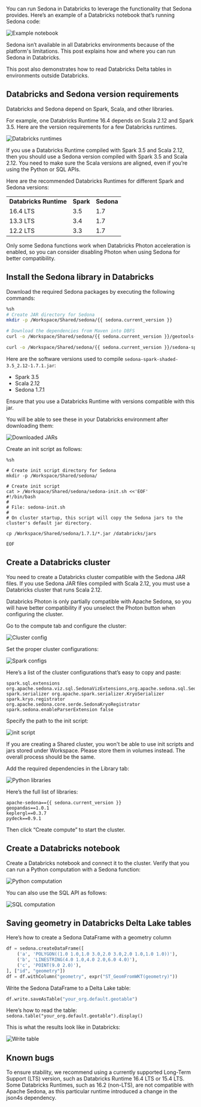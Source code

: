 <!--
 Licensed to the Apache Software Foundation (ASF) under one
 or more contributor license agreements.  See the NOTICE file
 distributed with this work for additional information
 regarding copyright ownership.  The ASF licenses this file
 to you under the Apache License, Version 2.0 (the
 "License"); you may not use this file except in compliance
 with the License.  You may obtain a copy of the License at

   http://www.apache.org/licenses/LICENSE-2.0

 Unless required by applicable law or agreed to in writing,
 software distributed under the License is distributed on an
 "AS IS" BASIS, WITHOUT WARRANTIES OR CONDITIONS OF ANY
 KIND, either express or implied.  See the License for the
 specific language governing permissions and limitations
 under the License.
 -->

You can run Sedona in Databricks to leverage the functionality that Sedona provides.  Here’s an example of a Databricks notebook that’s running Sedona code:

![Example notebook](../image/databricks/image1.png)

Sedona isn’t available in all Databricks environments because of the platform's limitations. This post explains how and where you can run Sedona in Databricks.

This post also demonstrates how to read Databricks Delta tables in environments outside Databricks.

## Databricks and Sedona version requirements

Databricks and Sedona depend on Spark, Scala, and other libraries.

For example, one Databricks Runtime 16.4 depends on Scala 2.12 and Spark 3.5.  Here are the version requirements for a few Databricks runtimes.

![Databricks runtimes](../image/databricks/image2.png)

If you use a Databricks Runtime compiled with Spark 3.5 and Scala 2.12, then you should use a Sedona version compiled with Spark 3.5 and Scala 2.12.  You need to make sure the Scala versions are aligned, even if you’re using the Python or SQL APIs.

Here are the recommended Databricks Runtimes for different Spark and Sedona versions:

<table>
  <tr>
   <td><strong>Databricks Runtime</strong>
   </td>
   <td><strong>Spark</strong>
   </td>
   <td><strong>Sedona</strong>
   </td>
  </tr>
  <tr>
   <td>16.4 LTS
   </td>
   <td>3.5
   </td>
   <td>1.7
   </td>
  </tr>
  <tr>
   <td>13.3 LTS
   </td>
   <td>3.4
   </td>
   <td>1.7
   </td>
  </tr>
  <tr>
   <td>12.2 LTS
   </td>
   <td>3.3
   </td>
   <td>1.7
   </td>
  </tr>
</table>

Only some Sedona functions work when Databricks Photon acceleration is enabled, so you can consider disabling Photon when using Sedona for better compatibility.

## Install the Sedona library in Databricks

Download the required Sedona packages by executing the following commands:

```sh
%sh
# Create JAR directory for Sedona
mkdir -p /Workspace/Shared/sedona/{{ sedona.current_version }}

# Download the dependencies from Maven into DBFS
curl -o /Workspace/Shared/sedona/{{ sedona.current_version }}/geotools-wrapper-{{ sedona.current_geotools }}.jar "https://repo1.maven.org/maven2/org/datasyslab/geotools-wrapper/{{ sedona.current_geotools }}/geotools-wrapper-{{ sedona.current_geotools }}.jar"

curl -o /Workspace/Shared/sedona/{{ sedona.current_version }}/sedona-spark-shaded-3.5_2.12-{{ sedona.current_version }}.jar "https://repo1.maven.org/maven2/org/apache/sedona/sedona-spark-shaded-3.5_2.12/{{ sedona.current_version }}/sedona-spark-shaded-3.5_2.12-{{ sedona.current_version }}.jar"
```

Here are the software versions used to compile `sedona-spark-shaded-3.5_2.12-1.7.1.jar`:

* Spark 3.5
* Scala 2.12
* Sedona 1.7.1

Ensure that you use a Databricks Runtime with versions compatible with this jar.

You will be able to see these in your Databricks environment after downloading them:

![Downloaded JARs](../image/databricks/image3.png)

Create an init script as follows:

```
%sh

# Create init script directory for Sedona
mkdir -p /Workspace/Shared/sedona/

# Create init script
cat > /Workspace/Shared/sedona/sedona-init.sh <<'EOF'
#!/bin/bash
#
# File: sedona-init.sh
#
# On cluster startup, this script will copy the Sedona jars to the cluster's default jar directory.

cp /Workspace/Shared/sedona/1.7.1/*.jar /databricks/jars

EOF
```

## Create a Databricks cluster

You need to create a Databricks cluster compatible with the Sedona JAR files.  If you use Sedona JAR files compiled with Scala 2.12, you must use a Databricks cluster that runs Scala 2.12.

Databricks Photon is only partially compatible with Apache Sedona, so you will have better compatibility if you unselect the Photon button when configuring the cluster.

Go to the compute tab and configure the cluster:

![Cluster config](../image/databricks/image4.png)

Set the proper cluster configurations:

![Spark configs](../image/databricks/image5.png)

Here’s a list of the cluster configurations that’s easy to copy and paste:

```
spark.sql.extensions org.apache.sedona.viz.sql.SedonaVizExtensions,org.apache.sedona.sql.SedonaSqlExtensions
spark.serializer org.apache.spark.serializer.KryoSerializer
spark.kryo.registrator org.apache.sedona.core.serde.SedonaKryoRegistrator
spark.sedona.enableParserExtension false
```

Specify the path to the init script:

![init script](../image/databricks/image6.png)

If you are creating a Shared cluster, you won't be able to use init scripts and jars stored under Workspace. Please store them in volumes instead. The overall process should be the same.

Add the required dependencies in the Library tab:

![Python libraries](../image/databricks/image7.png)

Here’s the full list of libraries:

```
apache-sedona=={{ sedona.current_version }}
geopandas==1.0.1
keplergl==0.3.7
pydeck==0.9.1
```

Then click “Create compute” to start the cluster.

## Create a Databricks notebook

Create a Databricks notebook and connect it to the cluster.  Verify that you can run a Python computation with a Sedona function:

![Python computation](../image/databricks/image1.png)

You can also use the SQL API as follows:

![SQL computation](../image/databricks/image8.png)

## Saving geometry in Databricks Delta Lake tables

Here’s how to create a Sedona DataFrame with a geometry column

```python
df = sedona.createDataFrame([
    ('a', 'POLYGON((1.0 1.0,1.0 3.0,2.0 3.0,2.0 1.0,1.0 1.0))'),
    ('b', 'LINESTRING(4.0 1.0,4.0 2.0,6.0 4.0)'),
    ('c', 'POINT(9.0 2.0)'),
], ["id", "geometry"])
df = df.withColumn("geometry", expr("ST_GeomFromWKT(geometry)"))
```

Write the Sedona DataFrame to a Delta Lake table:

```python
df.write.saveAsTable("your_org.default.geotable")
```

Here’s how to read the table: `sedona.table("your_org.default.geotable").display()`

This is what the results look like in Databricks:

![Write table](../image/databricks/image9.png)

## Known bugs

To ensure stability, we recommend using a currently supported Long-Term Support (LTS) version, such as Databricks Runtime 16.4 LTS or 15.4 LTS.  Some Databricks Runtimes, such as 16.2 (non-LTS), are not compatible with Apache Sedona, as this particular runtime introduced a change in the json4s dependency.
